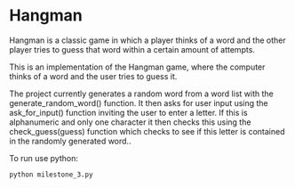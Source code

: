 # Hangman

Hangman is a classic game in which a player thinks of a word and the other player tries to guess that word within a certain amount of attempts.

This is an implementation of the Hangman game, where the computer thinks of a word and the user tries to guess it.

The project currently generates a random word from a word list with the generate_random_word() function. It then asks for user input using the ask_for_input() function inviting the user to enter a letter. If this is alphanumeric and only one character it then checks this using the check_guess(guess) function which checks to see if this letter is contained in the randomly generated word..

To run use python:

    python milestone_3.py
